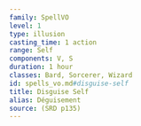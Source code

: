 ```yaml
---
family: SpellVO
level: 1
type: illusion
casting_time: 1 action
range: Self
components: V, S
duration: 1 hour
classes: Bard, Sorcerer, Wizard
id: spells_vo.md#disguise-self
title: Disguise Self
alias: Déguisement
source: (SRD p135)
---
```


